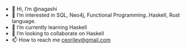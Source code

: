 - 👋 Hi, I’m @nagashi
- 👀 I’m interested in SQL, Neo4j, Functional Programming..Haskell, Rust language.
- 🌱 I’m currently learning Haskell
- 💞️ I’m looking to collaborate on Haskell
- 📫 How to reach me ceoriley@gmail.com

<!---
nagashi/nagashi is a ✨ special ✨ repository because its `README.md` (this file) appears on your GitHub profile.
You can click the Preview link to take a look at your changes.
--->
